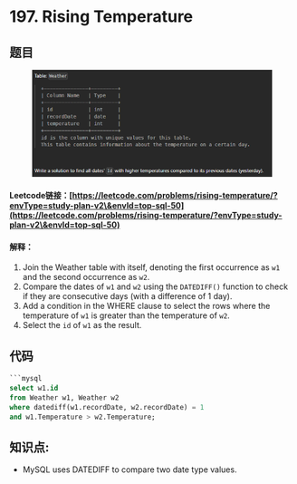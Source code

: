 # 197. Rising Temperature

## 题目

<figure><img src="../../.gitbook/assets/image (8) (1) (1).png" alt=""><figcaption></figcaption></figure>

#### Leetcode链接：[https://leetcode.com/problems/rising-temperature/?envType=study-plan-v2\&envId=top-sql-50](https://leetcode.com/problems/rising-temperature/?envType=study-plan-v2\&envId=top-sql-50)

#### 解释：

1. Join the Weather table with itself, denoting the first occurrence as `w1` and the second occurrence as `w2`.
2. Compare the dates of `w1` and `w2` using the `DATEDIFF()` function to check if they are consecutive days (with a difference of 1 day).
3. Add a condition in the WHERE clause to select the rows where the temperature of `w1` is greater than the temperature of `w2`.
4. Select the `id` of `w1` as the result.

## 代码

````sql
```mysql
select w1.id 
from Weather w1, Weather w2
where datediff(w1.recordDate, w2.recordDate) = 1
and w1.Temperature > w2.Temperature;

````

## **知识点:**&#x20;

* MySQL uses DATEDIFF to compare two date type values.
